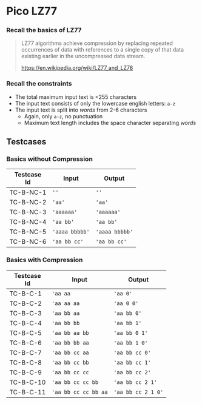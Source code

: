 # Pico LZ77

### Recall the basics of LZ77

> LZ77 algorithms achieve compression by replacing repeated occurrences of
> data with references to a single copy of that data existing earlier in the
> uncompressed data stream.
> 
>   https://en.wikipedia.org/wiki/LZ77_and_LZ78

### Recall the constraints

  * The total maximum input text is <255 characters
  * The input text consists of only the lowercase english letters: `a-z`
  * The input text is split into *words* from 2-6 characters
    * Again, only `a-z`, no punctuation
    * Maximum text length includes the space character separating *words*

## Testcases

### Basics without Compression

| Testcase</br>Id | Input | Output |
|------------|-------|--------|
| TC-B-NC-1  | `''`  | `''`   |
| TC-B-NC-2  | `'aa'`  | `'aa'`   |
| TC-B-NC-3  | `'aaaaaa'`  | `'aaaaaa'`   |
| TC-B-NC-4  | `'aa bb'`  | `'aa bb'`   |
| TC-B-NC-5  | `'aaaa bbbbb'`  | `'aaaa bbbbb'`   |
| TC-B-NC-6  | `'aa bb cc'`  | `'aa bb cc'`   |

### Basics with Compression

| Testcase</br>Id | Input | Output |
|-----------|-------|--------|
| TC-B-C-1  | `'aa aa`  | `'aa 0'`   |
| TC-B-C-2  | `'aa aa aa`  | `'aa 0 0'`   |
| TC-B-C-3  | `'aa bb aa`  | `'aa bb 0'`   |
| TC-B-C-4  | `'aa bb bb`  | `'aa bb 1'`   |
| TC-B-C-5  | `'aa bb aa bb`  | `'aa bb 0 1'`   |
| TC-B-C-6  | `'aa bb bb aa`  | `'aa bb 1 0'`   |
| TC-B-C-7  | `'aa bb cc aa`  | `'aa bb cc 0'`   |
| TC-B-C-8  | `'aa bb cc bb`  | `'aa bb cc 1'`   |
| TC-B-C-9  | `'aa bb cc cc`  | `'aa bb cc 2'`   |
| TC-B-C-10  | `'aa bb cc cc bb`  | `'aa bb cc 2 1'`   |
| TC-B-C-11  | `'aa bb cc cc bb aa`  | `'aa bb cc 2 1 0'`   |
